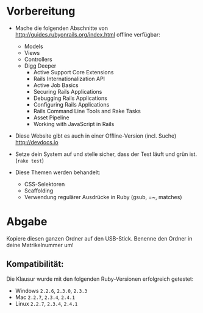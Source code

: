 Vorbereitung
============

* Mache die folgenden Abschnitte von http://guides.rubyonrails.org/index.html offline verfügbar:
    * Models
    * Views
    * Controllers
    * Digg Deeper
        * Active Support Core Extensions
        * Rails Internationalization API
        * Active Job Basics
        * Securing Rails Applications
        * Debugging Rails Applications
        * Configuring Rails Applications
        * Rails Command Line Tools and Rake Tasks
        * Asset Pipeline
        * Working with JavaScript in Rails
        
* Diese Website gibt es auch in einer Offline-Version (incl. Suche) http://devdocs.io
* Setze dein System auf und stelle sicher, dass der Test läuft und grün ist. (`rake test`)
* Diese Themen werden behandelt:
    * CSS-Selektoren
    * Scaffolding
    * Verwendung regulärer Ausdrücke in Ruby (gsub, =~, matches)

Abgabe
======

Kopiere diesen ganzen Ordner auf den USB-Stick. Benenne den Ordner in deine Matrikelnummer um!

Kompatibilität:
---------------
Die Klausur wurde mit den folgenden Ruby-Versionen erfolgreich getestet:
 * Windows `2.2.6`, `2.3.0`, `2.3.3`
 * Mac `2.2.7`, `2.3.4`, `2.4.1`
 * Linux `2.2.7`, `2.3.4`, `2.4.1`